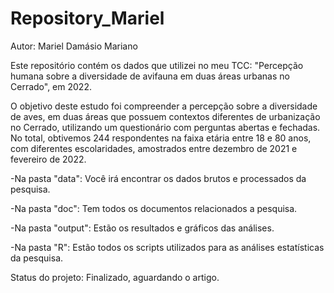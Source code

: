 # Repository_Mariel

Autor: Mariel Damásio Mariano

Este repositório contém os dados que utilizei no meu TCC: "Percepção humana sobre a diversidade de avifauna em duas áreas urbanas no Cerrado", em 2022.

O objetivo deste estudo foi compreender a percepção sobre a diversidade de aves, em duas áreas que possuem contextos diferentes de urbanização no Cerrado, utilizando um questionário com perguntas abertas e fechadas. No total, obtivemos 244 respondentes na faixa etária entre 18 e 80 anos, com diferentes escolaridades, amostrados entre dezembro de 2021 e fevereiro de 2022.

-Na pasta "data": Você irá encontrar os dados brutos e processados da pesquisa.

-Na pasta "doc": Tem todos os documentos relacionados a pesquisa.

-Na pasta "output": Estão os resultados e gráficos das análises.

-Na pasta "R": Estão todos os scripts utilizados para as análises estatísticas da pesquisa.

Status do projeto: Finalizado, aguardando o artigo. 
